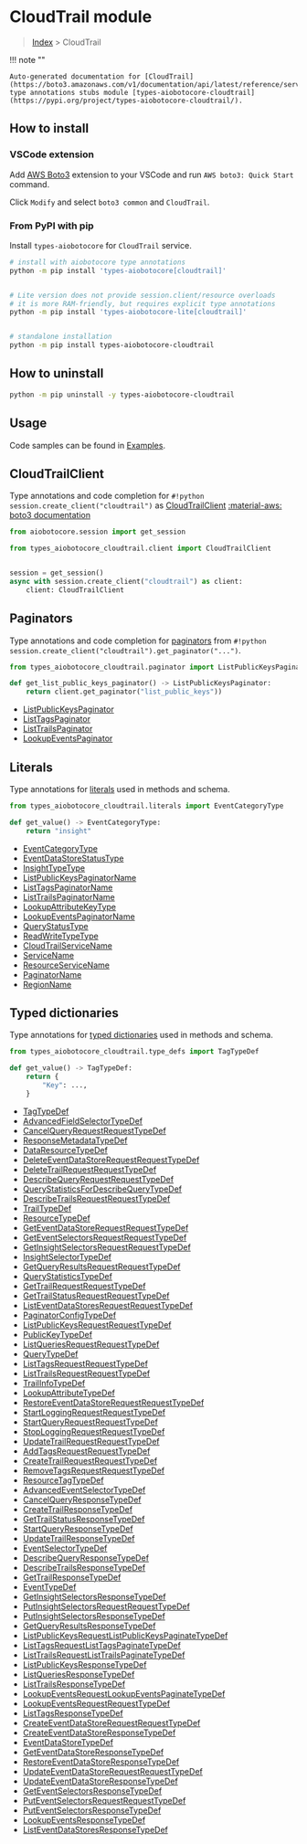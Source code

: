 # CloudTrail module

> [Index](../README.md) > CloudTrail


!!! note ""

    Auto-generated documentation for [CloudTrail](https://boto3.amazonaws.com/v1/documentation/api/latest/reference/services/cloudtrail.html#CloudTrail)
    type annotations stubs module [types-aiobotocore-cloudtrail](https://pypi.org/project/types-aiobotocore-cloudtrail/).

## How to install

### VSCode extension

Add [AWS Boto3](https://marketplace.visualstudio.com/items?itemName=Boto3typed.boto3-ide)
extension to your VSCode and run `AWS boto3: Quick Start` command.

Click `Modify` and select `boto3 common` and `CloudTrail`.

### From PyPI with pip

Install `types-aiobotocore` for `CloudTrail` service.

```bash
# install with aiobotocore type annotations
python -m pip install 'types-aiobotocore[cloudtrail]'


# Lite version does not provide session.client/resource overloads
# it is more RAM-friendly, but requires explicit type annotations
python -m pip install 'types-aiobotocore-lite[cloudtrail]'


# standalone installation
python -m pip install types-aiobotocore-cloudtrail
```



## How to uninstall

```bash
python -m pip uninstall -y types-aiobotocore-cloudtrail
```

## Usage

Code samples can be found in [Examples](./usage.md).

## CloudTrailClient

Type annotations and code completion for  `#!python session.create_client("cloudtrail")` as [CloudTrailClient](./client.md)
[:material-aws: boto3 documentation](https://boto3.amazonaws.com/v1/documentation/api/latest/reference/services/cloudtrail.html#CloudTrail.Client)

```python title="Usage example"
from aiobotocore.session import get_session

from types_aiobotocore_cloudtrail.client import CloudTrailClient


session = get_session()
async with session.create_client("cloudtrail") as client:
    client: CloudTrailClient
```


## Paginators

Type annotations and code completion for
[paginators](./paginators.md)
from `#!python session.create_client("cloudtrail").get_paginator("...")`.

```python title="Usage example"
from types_aiobotocore_cloudtrail.paginator import ListPublicKeysPaginator

def get_list_public_keys_paginator() -> ListPublicKeysPaginator:
    return client.get_paginator("list_public_keys"))
```

- [ListPublicKeysPaginator](./paginators.md#listpublickeyspaginator)
- [ListTagsPaginator](./paginators.md#listtagspaginator)
- [ListTrailsPaginator](./paginators.md#listtrailspaginator)
- [LookupEventsPaginator](./paginators.md#lookupeventspaginator)








## Literals

Type annotations for [literals](./literals.md) used in methods and schema.

```python title="Usage example"
from types_aiobotocore_cloudtrail.literals import EventCategoryType

def get_value() -> EventCategoryType:
    return "insight"
```

- [EventCategoryType](./literals.md#eventcategorytype)
- [EventDataStoreStatusType](./literals.md#eventdatastorestatustype)
- [InsightTypeType](./literals.md#insighttypetype)
- [ListPublicKeysPaginatorName](./literals.md#listpublickeyspaginatorname)
- [ListTagsPaginatorName](./literals.md#listtagspaginatorname)
- [ListTrailsPaginatorName](./literals.md#listtrailspaginatorname)
- [LookupAttributeKeyType](./literals.md#lookupattributekeytype)
- [LookupEventsPaginatorName](./literals.md#lookupeventspaginatorname)
- [QueryStatusType](./literals.md#querystatustype)
- [ReadWriteTypeType](./literals.md#readwritetypetype)
- [CloudTrailServiceName](./literals.md#cloudtrailservicename)
- [ServiceName](./literals.md#servicename)
- [ResourceServiceName](./literals.md#resourceservicename)
- [PaginatorName](./literals.md#paginatorname)
- [RegionName](./literals.md#regionname)




## Typed dictionaries

Type annotations for [typed dictionaries](./type_defs.md) used in methods and schema.

```python title="Usage example"
from types_aiobotocore_cloudtrail.type_defs import TagTypeDef

def get_value() -> TagTypeDef:
    return {
        "Key": ...,
    }
```

- [TagTypeDef](./type_defs.md#tagtypedef)
- [AdvancedFieldSelectorTypeDef](./type_defs.md#advancedfieldselectortypedef)
- [CancelQueryRequestRequestTypeDef](./type_defs.md#cancelqueryrequestrequesttypedef)
- [ResponseMetadataTypeDef](./type_defs.md#responsemetadatatypedef)
- [DataResourceTypeDef](./type_defs.md#dataresourcetypedef)
- [DeleteEventDataStoreRequestRequestTypeDef](./type_defs.md#deleteeventdatastorerequestrequesttypedef)
- [DeleteTrailRequestRequestTypeDef](./type_defs.md#deletetrailrequestrequesttypedef)
- [DescribeQueryRequestRequestTypeDef](./type_defs.md#describequeryrequestrequesttypedef)
- [QueryStatisticsForDescribeQueryTypeDef](./type_defs.md#querystatisticsfordescribequerytypedef)
- [DescribeTrailsRequestRequestTypeDef](./type_defs.md#describetrailsrequestrequesttypedef)
- [TrailTypeDef](./type_defs.md#trailtypedef)
- [ResourceTypeDef](./type_defs.md#resourcetypedef)
- [GetEventDataStoreRequestRequestTypeDef](./type_defs.md#geteventdatastorerequestrequesttypedef)
- [GetEventSelectorsRequestRequestTypeDef](./type_defs.md#geteventselectorsrequestrequesttypedef)
- [GetInsightSelectorsRequestRequestTypeDef](./type_defs.md#getinsightselectorsrequestrequesttypedef)
- [InsightSelectorTypeDef](./type_defs.md#insightselectortypedef)
- [GetQueryResultsRequestRequestTypeDef](./type_defs.md#getqueryresultsrequestrequesttypedef)
- [QueryStatisticsTypeDef](./type_defs.md#querystatisticstypedef)
- [GetTrailRequestRequestTypeDef](./type_defs.md#gettrailrequestrequesttypedef)
- [GetTrailStatusRequestRequestTypeDef](./type_defs.md#gettrailstatusrequestrequesttypedef)
- [ListEventDataStoresRequestRequestTypeDef](./type_defs.md#listeventdatastoresrequestrequesttypedef)
- [PaginatorConfigTypeDef](./type_defs.md#paginatorconfigtypedef)
- [ListPublicKeysRequestRequestTypeDef](./type_defs.md#listpublickeysrequestrequesttypedef)
- [PublicKeyTypeDef](./type_defs.md#publickeytypedef)
- [ListQueriesRequestRequestTypeDef](./type_defs.md#listqueriesrequestrequesttypedef)
- [QueryTypeDef](./type_defs.md#querytypedef)
- [ListTagsRequestRequestTypeDef](./type_defs.md#listtagsrequestrequesttypedef)
- [ListTrailsRequestRequestTypeDef](./type_defs.md#listtrailsrequestrequesttypedef)
- [TrailInfoTypeDef](./type_defs.md#trailinfotypedef)
- [LookupAttributeTypeDef](./type_defs.md#lookupattributetypedef)
- [RestoreEventDataStoreRequestRequestTypeDef](./type_defs.md#restoreeventdatastorerequestrequesttypedef)
- [StartLoggingRequestRequestTypeDef](./type_defs.md#startloggingrequestrequesttypedef)
- [StartQueryRequestRequestTypeDef](./type_defs.md#startqueryrequestrequesttypedef)
- [StopLoggingRequestRequestTypeDef](./type_defs.md#stoploggingrequestrequesttypedef)
- [UpdateTrailRequestRequestTypeDef](./type_defs.md#updatetrailrequestrequesttypedef)
- [AddTagsRequestRequestTypeDef](./type_defs.md#addtagsrequestrequesttypedef)
- [CreateTrailRequestRequestTypeDef](./type_defs.md#createtrailrequestrequesttypedef)
- [RemoveTagsRequestRequestTypeDef](./type_defs.md#removetagsrequestrequesttypedef)
- [ResourceTagTypeDef](./type_defs.md#resourcetagtypedef)
- [AdvancedEventSelectorTypeDef](./type_defs.md#advancedeventselectortypedef)
- [CancelQueryResponseTypeDef](./type_defs.md#cancelqueryresponsetypedef)
- [CreateTrailResponseTypeDef](./type_defs.md#createtrailresponsetypedef)
- [GetTrailStatusResponseTypeDef](./type_defs.md#gettrailstatusresponsetypedef)
- [StartQueryResponseTypeDef](./type_defs.md#startqueryresponsetypedef)
- [UpdateTrailResponseTypeDef](./type_defs.md#updatetrailresponsetypedef)
- [EventSelectorTypeDef](./type_defs.md#eventselectortypedef)
- [DescribeQueryResponseTypeDef](./type_defs.md#describequeryresponsetypedef)
- [DescribeTrailsResponseTypeDef](./type_defs.md#describetrailsresponsetypedef)
- [GetTrailResponseTypeDef](./type_defs.md#gettrailresponsetypedef)
- [EventTypeDef](./type_defs.md#eventtypedef)
- [GetInsightSelectorsResponseTypeDef](./type_defs.md#getinsightselectorsresponsetypedef)
- [PutInsightSelectorsRequestRequestTypeDef](./type_defs.md#putinsightselectorsrequestrequesttypedef)
- [PutInsightSelectorsResponseTypeDef](./type_defs.md#putinsightselectorsresponsetypedef)
- [GetQueryResultsResponseTypeDef](./type_defs.md#getqueryresultsresponsetypedef)
- [ListPublicKeysRequestListPublicKeysPaginateTypeDef](./type_defs.md#listpublickeysrequestlistpublickeyspaginatetypedef)
- [ListTagsRequestListTagsPaginateTypeDef](./type_defs.md#listtagsrequestlisttagspaginatetypedef)
- [ListTrailsRequestListTrailsPaginateTypeDef](./type_defs.md#listtrailsrequestlisttrailspaginatetypedef)
- [ListPublicKeysResponseTypeDef](./type_defs.md#listpublickeysresponsetypedef)
- [ListQueriesResponseTypeDef](./type_defs.md#listqueriesresponsetypedef)
- [ListTrailsResponseTypeDef](./type_defs.md#listtrailsresponsetypedef)
- [LookupEventsRequestLookupEventsPaginateTypeDef](./type_defs.md#lookupeventsrequestlookupeventspaginatetypedef)
- [LookupEventsRequestRequestTypeDef](./type_defs.md#lookupeventsrequestrequesttypedef)
- [ListTagsResponseTypeDef](./type_defs.md#listtagsresponsetypedef)
- [CreateEventDataStoreRequestRequestTypeDef](./type_defs.md#createeventdatastorerequestrequesttypedef)
- [CreateEventDataStoreResponseTypeDef](./type_defs.md#createeventdatastoreresponsetypedef)
- [EventDataStoreTypeDef](./type_defs.md#eventdatastoretypedef)
- [GetEventDataStoreResponseTypeDef](./type_defs.md#geteventdatastoreresponsetypedef)
- [RestoreEventDataStoreResponseTypeDef](./type_defs.md#restoreeventdatastoreresponsetypedef)
- [UpdateEventDataStoreRequestRequestTypeDef](./type_defs.md#updateeventdatastorerequestrequesttypedef)
- [UpdateEventDataStoreResponseTypeDef](./type_defs.md#updateeventdatastoreresponsetypedef)
- [GetEventSelectorsResponseTypeDef](./type_defs.md#geteventselectorsresponsetypedef)
- [PutEventSelectorsRequestRequestTypeDef](./type_defs.md#puteventselectorsrequestrequesttypedef)
- [PutEventSelectorsResponseTypeDef](./type_defs.md#puteventselectorsresponsetypedef)
- [LookupEventsResponseTypeDef](./type_defs.md#lookupeventsresponsetypedef)
- [ListEventDataStoresResponseTypeDef](./type_defs.md#listeventdatastoresresponsetypedef)

